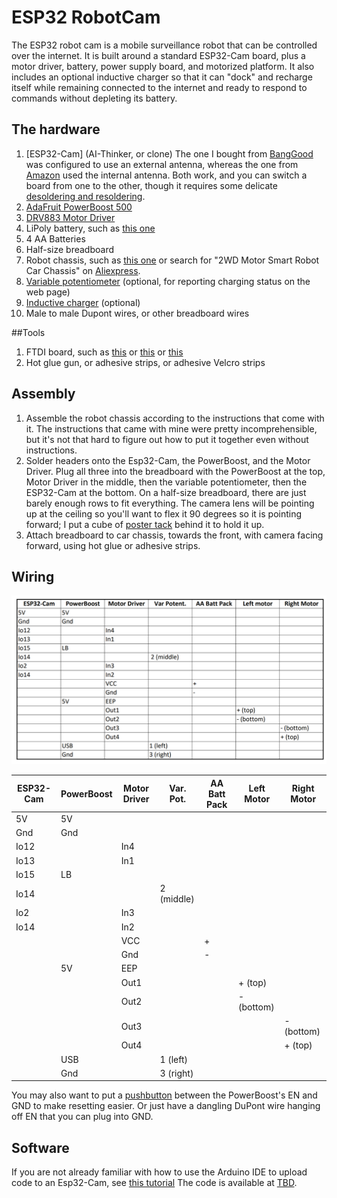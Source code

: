 
# ESP32 RobotCam


The ESP32 robot cam is a mobile surveillance robot that can be controlled over the internet.  It is built around a standard ESP32-Cam board, plus a motor driver, battery, power supply board, and motorized platform.  It also includes an optional inductive charger so that it can "dock" and recharge itself while remaining connected to the internet and ready to respond to commands without depleting its battery.

## The hardware
1. [ESP32-Cam] (AI-Thinker, or clone)
	The one I bought from [BangGood](https://www.banggood.com/ESP32-CAM-WiFi-+-bluetooth-Camera-Module-Development-Board-ESP32-With-Camera-Module-OV2640-p-1394679.html?rmmds=myorder&cur_warehouse=USA) was configured to use an external antenna, whereas the one from [Amazon](https://www.amazon.com/gp/product/B07WCFGMTF/ref=ppx_yo_dt_b_search_asin_title?ie=UTF8&psc=1) used the internal antenna.  Both work, and you can switch a board from one to the other, though it requires some delicate [desoldering and resoldering](https://randomnerdtutorials.com/esp32-cam-connect-external-antenna/).
2. [AdaFruit PowerBoost 500](https://www.adafruit.com/product/1944)
3. [DRV883 Motor Driver](https://www.amazon.com/gp/product/B07FZY8GX2/ref=ppx_yo_dt_b_search_asin_title?ie=UTF8&psc=1)
4. LiPoly battery, such as [this one](https://www.adafruit.com/product/328)
1. 4 AA Batteries
5. Half-size breadboard
6. Robot chassis, such as [this one](https://www.aliexpress.com/item/32811461741.html?spm=a2g0o.productlist.0.0.15802be5VlgLzG&algo_pvid=0c694e40-f457-493e-bc05-ba8251292493&algo_expid=0c694e40-f457-493e-bc05-ba8251292493-2&btsid=0bb0622916094382362498562e15be&ws_ab_test=searchweb0_0,searchweb201602_,searchweb201603_) or search for "2WD Motor Smart Robot Car Chassis" on [Aliexpress](https://aliexpress.com).
7. [Variable potentiometer](https://www.sparkfun.com/products/9806) (optional, for reporting charging status on the web page)
8. [Inductive charger](https://www.amazon.com/gp/product/B07XC23LS2/ref=ppx_yo_dt_b_search_asin_title?ie=UTF8&psc=1) (optional)
9. Male to male Dupont wires, or other breadboard wires

##Tools
1. FTDI board, such as [this](https://www.adafruit.com/product/284) or [this](https://www.tindie.com/products/kdcircuits/ftdi-usb-serial-converter-5v33v/) or [this](https://www.aliexpress.com/item/32519490747.html)
1. Hot glue gun, or adhesive strips, or adhesive Velcro strips

## Assembly
1. Assemble the robot chassis according to the instructions that come with it.  The instructions that came with mine were pretty incomprehensible, but it's not that hard to figure out how to put it together even without instructions.
2. Solder headers onto the Esp32-Cam, the PowerBoost, and the Motor Driver.  Plug all three into the breadboard with the PowerBoost at the top, Motor Driver in the middle, then the variable potentiometer, then the ESP32-Cam at the bottom.  On a half-size breadboard, there are just barely enough rows to fit everything. The camera lens will be pointing up at the ceiling so you'll want to flex it 90 degrees so it is pointing forward; I put a cube of [poster tack](https://www.amazon.com/Elmers-Poster-Tack-Reusable-Ounces/dp/B000BKQDB4#:~:text=Hang%20maps%2C%20posters%2C%20paper%20decorations%2C%20and%20other%20lightweight%20items,and%20other%20non%2Dporous%20surfaces.) behind it to hold it up.
3. Attach breadboard to car chassis, towards the front, with camera facing forward, using hot glue or adhesive strips.

## Wiring

![Wiring](https://raw.githubusercontent.com/jasonful/esp32cam-car/master/wiring.png)


ESP32-Cam|PowerBoost|Motor Driver| Var. Pot.|AA Batt Pack|Left Motor|Right Motor
---------|--------------|--------|----------|------------|----------|-----
5V		|5V
Gnd		|Gnd
Io12	|				|In4
Io13	|				|In1
Io15	|LB
Io14	|				|		| 2 (middle)
Io2		|				|In3
Io14	|				|In2
		|				|VCC	|			|+
		|				|Gnd	|			|-
		|5V				|EEP
		|				|Out1	|			|			|+ (top)
		|				|Out2	|			|			|- (bottom)
		|				|Out3	|			|			|			|- (bottom)	
		|				|Out4	|			|			|			|+ (top)
		|USB			|		|1 (left)			
		|Gnd			|		|3 (right)	
		
		
You may also want to put a [pushbutton](https://www.sparkfun.com/products/97) between the PowerBoost's EN and GND to make resetting easier.  Or just have a dangling DuPont wire hanging off EN that you can plug into GND.

## Software
If you are not already familiar with how to use the Arduino IDE to upload code to an Esp32-Cam, see [this tutorial](https://randomnerdtutorials.com/program-upload-code-esp32-cam/#:~:text=The%20ESP32%2DCAM%20AI%2DThinker%20module%20is%20an%20ESP32%20development,your%20computer%20and%20upload%20code.)
The code is available at [TBD](https://github.com/jasonful/robotcar).